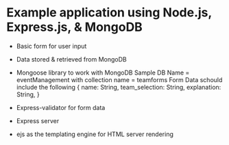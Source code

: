 # Example application using Node.js, Express.js, & MongoDB
- Basic form for user input
- Data stored & retrieved from MongoDB
- Mongoose library to work with MongoDB
Sample DB Name = eventManagement with collection name = teamforms
Form Data schould include the following 
 {
        name: String,
        team_selection: String,
        explanation: String,
}

- Express-validator for form data
- Express server
- ejs as the templating engine for HTML server rendering
